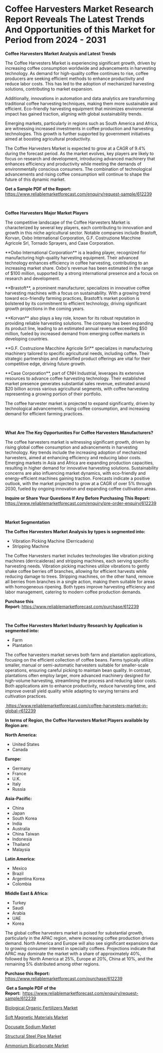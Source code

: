 <p><h1>Coffee Harvesters Market Research Report Reveals The Latest Trends And Opportunities of this Market for Period from 2024 - 2031</h1></p><p><strong>Coffee Harvesters Market Analysis and Latest Trends</strong></p>
<p><p>The Coffee Harvesters Market is experiencing significant growth, driven by increasing coffee consumption worldwide and advancements in harvesting technology. As demand for high-quality coffee continues to rise, coffee producers are seeking efficient methods to enhance productivity and reduce labor costs. This has led to the adoption of mechanized harvesting solutions, contributing to market expansion.</p><p>Additionally, innovations in automation and data analytics are transforming traditional coffee harvesting techniques, making them more sustainable and efficient. Eco-friendly harvesting equipment that minimizes environmental impact has gained traction, aligning with global sustainability trends.</p><p>Emerging markets, particularly in regions such as South America and Africa, are witnessing increased investments in coffee production and harvesting technologies. This growth is further supported by government initiatives aimed at boosting agricultural productivity.</p><p>The Coffee Harvesters Market is expected to grow at a CAGR of 9.4% during the forecast period. As the market evolves, key players are likely to focus on research and development, introducing advanced machinery that enhances efficiency and productivity while meeting the demands of environmentally conscious consumers. The combination of technological advancements and rising coffee consumption will continue to shape the future of this dynamic market.</p></p>
<p><strong>Get a Sample PDF of the Report:&nbsp;</strong> <a href="https://www.reliablemarketforecast.com/enquiry/request-sample/612239?utm_campaign=1874&utm_medium=2&utm_source=Github&utm_content=ia&utm_term=10122024&utm_id=coffee-harvesters">https://www.reliablemarketforecast.com/enquiry/request-sample/612239</a></p>
<p>&nbsp;</p>
<p><strong>Coffee Harvesters Major Market Players</strong></p>
<p><p>The competitive landscape of the Coffee Harvesters Market is characterized by several key players, each contributing to innovation and growth in this niche agricultural sector. Notable companies include Brastoft, Korvan, Oxbo International Corporation, G.F. Costruzione Macchine Agricole Srl, Tornado Sprayers, and Case Corporation.</p><p>**Oxbo International Corporation** is a leading player, recognized for manufacturing high-quality harvesting equipment. Their advanced technology enhances efficiency in coffee harvesting, contributing to an increasing market share. Oxbo's revenue has been estimated in the range of $100 million, supported by a strong international presence and a focus on research and development.</p><p>**Brastoft**, a prominent manufacturer, specializes in innovative coffee harvesting machines with a focus on sustainability. With a growing trend toward eco-friendly farming practices, Brastoft’s market position is bolstered by its commitment to efficient technology, driving significant growth projections in the coming years.</p><p>**Korvan** also plays a key role, known for its robust reputation in providing reliable harvesting solutions. The company has been expanding its product line, leading to an estimated annual revenue exceeding $50 million, fueled by increased demand from emerging coffee markets in developing countries.</p><p>**G.F. Costruzione Macchine Agricole Srl** specializes in manufacturing machinery tailored to specific agricultural needs, including coffee. Their strategic partnerships and diversified product offerings are vital for their competitive edge, driving future growth.</p><p>**Case Corporation**, part of CNH Industrial, leverages its extensive resources to advance coffee harvesting technology. Their established market presence generates substantial sales revenue, estimated around $20 billion across various agricultural segments, with coffee harvesting representing a growing portion of their portfolio.</p><p>The coffee harvester market is projected to expand significantly, driven by technological advancements, rising coffee consumption, and increasing demand for efficient farming practices.</p></p>
<p>&nbsp;</p>
<p><strong>What Are The Key Opportunities For Coffee Harvesters Manufacturers?</strong></p>
<p><p>The coffee harvesters market is witnessing significant growth, driven by rising global coffee consumption and advancements in harvesting technology. Key trends include the increasing adoption of mechanized harvesters, aimed at enhancing efficiency and reducing labor costs. Emerging markets in Asia and Africa are expanding production capacities, resulting in higher demand for innovative harvesting solutions. Sustainability concerns are also influencing market dynamics, with eco-friendly and energy-efficient machines gaining traction. Forecasts indicate a positive outlook, with the market projected to grow at a CAGR of over 5% through 2030, fueled by ongoing innovation and expanding coffee cultivation areas.</p></p>
<p><strong>Inquire or Share Your Questions If Any Before Purchasing This Report:</strong> <a href="https://www.reliablemarketforecast.com/enquiry/pre-order-enquiry/612239?utm_campaign=1874&utm_medium=2&utm_source=Github&utm_content=ia&utm_term=10122024&utm_id=coffee-harvesters">https://www.reliablemarketforecast.com/enquiry/pre-order-enquiry/612239</a></p>
<p>&nbsp;</p>
<p><strong>Market Segmentation</strong></p>
<p><strong>The Coffee Harvesters Market Analysis by types is segmented into:</strong></p>
<p><ul><li>Vibration Picking Machine (Derricadeira)</li><li>Stripping Machine</li></ul></p>
<p><p>The Coffee Harvesters market includes technologies like vibration picking machines (derricaideras) and stripping machines, each serving specific harvesting needs. Vibration picking machines utilize vibrations to gently shake coffee berries off branches, allowing for efficient harvests while reducing damage to trees. Stripping machines, on the other hand, remove all berries from branches in a single action, making them suitable for areas with homogeneous ripening. Both types improve harvesting efficiency and labor management, catering to modern coffee production demands.</p></p>
<p><strong>Purchase this Report:&nbsp;</strong><a href="https://www.reliablemarketforecast.com/purchase/612239?utm_campaign=1874&utm_medium=2&utm_source=Github&utm_content=ia&utm_term=10122024&utm_id=coffee-harvesters">https://www.reliablemarketforecast.com/purchase/612239</a></p>
<p>&nbsp;</p>
<p><strong>The Coffee Harvesters Market Industry Research by Application is segmented into:</strong></p>
<p><ul><li>Farm</li><li>Plantation</li></ul></p>
<p><p>The coffee harvesters market serves both farm and plantation applications, focusing on the efficient collection of coffee beans. Farms typically utilize smaller, manual or semi-automatic harvesters suitable for smaller-scale operations, ensuring careful picking to maintain bean quality. In contrast, plantations often employ larger, more advanced machinery designed for high-volume harvesting, streamlining the process and reducing labor costs. Both applications aim to enhance productivity, reduce harvesting time, and improve overall yield quality while adapting to varying terrains and cultivation practices.</p></p>
<p><a href="https://www.reliablemarketforecast.com/coffee-harvesters-market-in-global-r612239?utm_campaign=1874&utm_medium=2&utm_source=Github&utm_content=ia&utm_term=10122024&utm_id=coffee-harvesters">&nbsp;https://www.reliablemarketforecast.com/coffee-harvesters-market-in-global-r612239</a></p>
<p><strong>In terms of Region, the Coffee Harvesters Market Players available by Region are:</strong></p>
<p>
    <p> <strong> North America: </strong>
        <ul>
            <li>United States</li>
            <li>Canada</li>
        </ul>
        </p> 
    <p> <strong> Europe: </strong>
        <ul>
            <li>Germany</li>
            <li>France</li>
            <li>U.K.</li>
            <li>Italy</li>
            <li>Russia</li>
        </ul>
        </p> 
    <p> <strong> Asia-Pacific: </strong>
        <ul>
            <li>China</li>
            <li>Japan</li>
            <li>South Korea</li>
            <li>India</li>
            <li>Australia</li>
            <li>China Taiwan</li>
            <li>Indonesia</li>
            <li>Thailand</li>
            <li>Malaysia</li>
        </ul>
        </p> 
    <p> <strong> Latin America: </strong>
        <ul>
            <li>Mexico</li>
            <li>Brazil</li>
            <li>Argentina Korea</li>
            <li>Colombia</li>
        </ul>
        </p> 
    <p> <strong> Middle East & Africa: </strong>
        <ul>
            <li>Turkey</li>
            <li>Saudi</li>
            <li>Arabia</li>
            <li>UAE</li>
            <li>Korea</li>
        </ul>
    </p>
    </p>
<p><p>The global coffee harvesters market is poised for substantial growth, particularly in the APAC region, where increasing coffee production drives demand. North America and Europe will also see significant expansions due to growing consumer interest in specialty coffees. Projections indicate that APAC may dominate the market with a share of approximately 40%, followed by North America at 25%, Europe at 20%, China at 10%, and the remaining 5% distributed among other regions.</p></p>
<p><strong>Purchase this Report: </strong><a href="https://www.reliablemarketforecast.com/purchase/612239?utm_campaign=1874&utm_medium=2&utm_source=Github&utm_content=ia&utm_term=10122024&utm_id=coffee-harvesters">https://www.reliablemarketforecast.com/purchase/612239</a></p>
<p>&nbsp;<strong>Get a Sample PDF of the Report:&nbsp;&nbsp;</strong><a href="https://www.reliablemarketforecast.com/enquiry/request-sample/612239?utm_campaign=1874&utm_medium=2&utm_source=Github&utm_content=ia&utm_term=10122024&utm_id=coffee-harvesters">https://www.reliablemarketforecast.com/enquiry/request-sample/612239</a></p>
<p><strong></strong></p>
<p><p><a href="https://www.linkedin.com/pulse/biological-organic-fertilizers-market-overview-forecast-vt0hf?utm_campaign=1874&utm_medium=2&utm_source=Github&utm_content=ia&utm_term=10122024&utm_id=coffee-harvesters">Biological Organic Fertilizers Market</a></p><p><a href="https://www.linkedin.com/pulse/soft-magnetic-materials-market-trendssector-overview-andmarket-w5lpf?utm_campaign=1874&utm_medium=2&utm_source=Github&utm_content=ia&utm_term=10122024&utm_id=coffee-harvesters">Soft Magnetic Materials Market</a></p><p><a href="https://www.linkedin.com/pulse/docusate-sodium-market-growth-outlook-projected-cagr-94-from-wqsyf?utm_campaign=1874&utm_medium=2&utm_source=Github&utm_content=ia&utm_term=10122024&utm_id=coffee-harvesters">Docusate Sodium Market</a></p><p><a href="https://www.linkedin.com/pulse/structural-steel-pipe-market-size-growth-expected-reach-puskf?utm_campaign=1874&utm_medium=2&utm_source=Github&utm_content=ia&utm_term=10122024&utm_id=coffee-harvesters">Structural Steel Pipe Market</a></p><p><a href="https://www.linkedin.com/pulse/ammonium-bicarbonate-market-size-share-detailed-analysis-gnrpf?utm_campaign=1874&utm_medium=2&utm_source=Github&utm_content=ia&utm_term=10122024&utm_id=coffee-harvesters">Ammonium Bicarbonate Market</a></p></p>